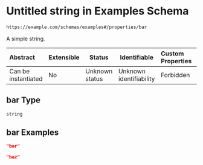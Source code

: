 # Untitled string in Examples Schema

```txt
https://example.com/schemas/examples#/properties/bar
```

A simple string.


| Abstract            | Extensible | Status         | Identifiable            | Custom Properties | Additional Properties | Access Restrictions | Defined In                                                                                 |
| :------------------ | ---------- | -------------- | ----------------------- | :---------------- | --------------------- | ------------------- | ------------------------------------------------------------------------------------------ |
| Can be instantiated | No         | Unknown status | Unknown identifiability | Forbidden         | Allowed               | none                | [examples.schema.json\*](../generated-schemas/examples.schema.json "open original schema") |

## bar Type

`string`

## bar Examples

```json
"bar"
```

```json
"baz"
```
